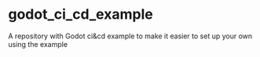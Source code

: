 # godot_ci_cd_example
A repository with Godot ci&amp;cd example to make it easier to set up your own using the example
